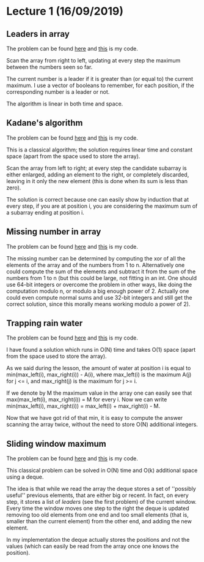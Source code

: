 # Lecture 1 (16/09/2019)

## Leaders in array
The problem can be found [here](http://practice.geeksforgeeks.org/problems/leaders-in-an-array/0)
and [this](code/leaders-in-array.cpp) is my code.

Scan the array from right to left,
updating at every step the maximum between the numbers seen so far.

The current number is a leader if it is greater than (or equal to) the current maximum. 
I use a vector of booleans to remember, for each position, if the corresponding number is a leader or not.

The algorithm is linear in both time and space.

## Kadane's algorithm
The problem can be found [here](http://practice.geeksforgeeks.org/problems/kadanes-algorithm/0)
and [this](code/kadanes-algorithm.cpp) is my code.

This is a classical algorithm; the solution requires linear time and constant space (apart from the space used to store the array).

Scan the array from left to right; at every step the candidate subarray is either
enlarged, adding an element to the right, or completely discarded, leaving in it only the new element
(this is done when its sum is less than zero).

The solution is correct because one can easily show by induction that at every step, if you are at position i,
you are considering the maximum sum of a subarray ending at position i.

## Missing number in array
The problem can be found [here](http://practice.geeksforgeeks.org/problems/missing-number-in-array/0)
and [this](code/missing-number-in-array.cpp) is my code.

The missing number can be determined by computing the xor of all the elements of the array and of the numbers from 1 to n.
Alternatively one could compute the sum of the elements and subtract it from the sum of the numbers from 1 to n (but this could be large, not fitting in an int. 
One should use 64-bit integers or overcome the problem in other ways, like doing the computation modulo n, or modulo a big enough power of 2. Actually 
one could even compute normal sums and use 32-bit integers and still get the correct solution, since this morally means working modulo a power of 2).

## Trapping rain water
The problem can be found [here](http://practice.geeksforgeeks.org/problems/trapping-rain-water/0)
and [this](code/trapping-rain-water.cpp) is my code.

I have found a solution which runs in O(N) time and takes O(1) space (apart from the space used to store the array).

As we said during the lesson, the amount of water at position i is equal to
min(max_left(i), max_right(i)) - A(i),
where max_left(i) is the maximum A(j) for j <= i, and max_right(j) is the maximum for j >= i. 

If we denote by M the maximum value in the array one can easily see that max(max_left(i), max_right(i)) = M for every i.
Now we can write min(max_left(i), max_right(i)) = max_left(i) + max_right(i) - M.

Now that we have got rid of that min, it is easy to compute the answer scanning the array twice, without the need to store O(N) additional integers.


## Sliding window maximum
The problem can be found [here](http://practice.geeksforgeeks.org/problems/maximum-of-all-subarrays-of-size-k/0)
and [this](code/maximum-of-all-subarrays-of-size-k.cpp) is my code.

This classical problem can be solved in O(N) time and O(k) additional space using a deque.

The idea is that while we read the array the deque stores a set of ''possibly useful'' previous elements, that are either big or recent.
In fact, on every step, it stores a list of *leaders* (see the first problem) of the current window. Every time the window moves one step to the right the deque is updated removing too old elements from one end
and too small elements (that is, smaller than the current element) from the other end, and adding the new element.

In my implementation the deque actually stores the positions and not the values (which can easily be read from the array once one knows the position).
